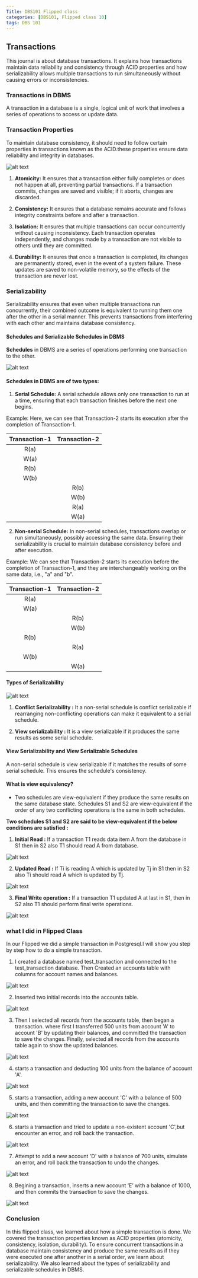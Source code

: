 ```yaml
---
Title: DBS101 Flipped class 
categories: [DBS101, Flipped class 10]
tags: DBS 101
---
```


## Transactions

This journal is about database transactions. It explains how transactions maintain data reliability and consistency through ACID properties and how serializability allows multiple transactions to run simultaneously without causing errors or inconsistencies.

### Transactions in DBMS
A transaction in a database is a single, logical unit of work that involves a series of operations to access or update data.

### Transaction Properties
To maintain database consistency, it should need to follow certain properties in transactions known as the ACID.these properties ensure data reliability and integrity in databases.

![alt text](../Image/ACID_properties.png)

1. **Atomicity:** It ensures that a transaction either fully completes or does not happen at all, preventing partial transactions. If a transaction commits, changes are saved and visible; if it aborts, changes are discarded. 

2. **Consistency:** It ensures that a database remains accurate and follows integrity constraints before and after a transaction. 

3. **Isolation:** It ensures that multiple transactions can occur concurrently without causing inconsistency. Each transaction operates independently, and changes made by a transaction are not visible to others until they are committed.

4. **Durability:** It ensures that once a transaction is completed, its changes are permanently stored, even in the event of a system failure. These updates are saved to non-volatile memory, so the effects of the transaction are never lost.

### Serializability
Serializability ensures that even when multiple transactions run concurrently, their combined outcome is equivalent to running them one after the other in a serial manner. This prevents transactions from interfering with each other and maintains database consistency.

#### Schedules and Serializable Schedules in DBMS
**Schedules** in DBMS are a series of operations performing one transaction to the other.

![alt text](../Image/schedules.webp)

#### Schedules in DBMS are of two types:
1. **Serial Schedule:** A serial schedule allows only one transaction to run at a time, ensuring that each transaction finishes before the next one begins.

Example: Here, we can see that Transaction-2 starts its execution after the completion of Transaction-1.

| Transaction-1 | Transaction-2 |
|:-------------:|:-------------:|
|     R(a)      |               |
|     W(a)      |               |
|     R(b)      |               |
|     W(b)      |               |
|               |     R(b)      |
|               |     W(b)      |
|               |     R(a)      |
|               |     W(a)      |

2. **Non-serial Schedule:** In non-serial schedules, transactions overlap or run simultaneously, possibly accessing the same data. Ensuring their serializability is crucial to maintain database consistency before and after execution.

Example: We can see that Transaction-2 starts its execution before the completion of Transaction-1, and they are interchangeably working on the same data, i.e., "a" and "b".

| Transaction-1 | Transaction-2 |
|:-------------:|:-------------:|
|     R(a)      |               |
|     W(a)      |               |
|               |     R(b)      |
|               |     W(b)      |
|     R(b)      |               |
|               |     R(a)      |
|     W(b)      |               |
|               |     W(a)      |

#### Types of Serializability

![alt text](../Image/type_serializability.jpeg)

1. **Conflict Serializability :** It a non-serial schedule is conflict serializable if rearranging non-conflicting operations can make it equivalent to a serial schedule.

2. **View serializability :** It is a view serializable if it produces the same results as some serial schedule.

#### View Serializability and View Serializable Schedules
A non-serial schedule is view serializable if it matches the results of some serial schedule. This ensures the schedule's consistency.

#### What is view equivalency?
- Two schedules are view-equivalent if they produce the same results on the same database state. Schedules S1 and S2 are view-equivalent if the order of any two conflicting operations is the same in both schedules.

**Two schedules S1 and S2 are said to be view-equivalent if the below conditions are satisfied :**

1) **Initial Read :** If a transaction T1 reads data item A from the database in S1 then in S2 also T1 should read A from database.

![alt text](<../Image/flippedclass10/Screenshot 2024-05-27 at 11.41.28 AM.png>) 

2) **Updated Read :** If Ti is reading A which is updated by Tj in S1 then in S2 also Ti should read A which is updated by Tj. 

![alt text](<../Image/flippedclass10/Screenshot 2024-05-27 at 11.41.40 AM.png>)

3) **Final Write operation :** If a transaction T1 updated A at last in S1, then in S2 also T1 should perform final write operations. 

![alt text](<../Image/flippedclass10/Screenshot 2024-05-27 at 11.41.49 AM.png>)

### what I did in Flipped Class
In our Flipped we did a simple transaction in Postgresql.I will show you step by step how to do a simple transaction.

1. I created a database named test_transaction and connected to the test_transaction database. Then Created an accounts table with columns for account names and balances.

![alt text](../Image/flippedclass10/1.png)

2. Inserted two initial records into the accounts table.

![alt text](<../Image/flippedclass10/Screenshot 2024-05-27 at 9.37.02 AM.png>)

3. Then I selected all records from the accounts table, then began a transaction. where first I transferred 500 units from account 'A' to account 'B' by updating their balances, and committed the transaction to save the changes. Finally, selected all records from the accounts table again to show the updated balances.

![alt text](<../Image/flippedclass10/Screenshot 2024-05-27 at 9.37.23 AM.png>) 

4. starts a transaction and deducting 100 units from the balance of account 'A'.

![alt text](<../Image/flippedclass10/Screenshot 2024-05-27 at 9.37.44 AM.png>)

5. starts a transaction, adding a new account 'C' with a balance of 500 units, and then committing the transaction to save the changes.

![alt text](<../Image/flippedclass10/Screenshot 2024-05-27 at 9.37.58 AM.png>) 

6. starts a transaction and tried to update a non-existent account 'C',but encounter an error, and roll back the transaction.

![alt text](<../Image/flippedclass10/Screenshot 2024-05-27 at 9.38.31 AM.png>) 

7. Attempt to add a new account 'D' with a balance of 700 units, simulate an error, and roll back the transaction to undo the changes.

![alt text](<../Image/flippedclass10/Screenshot 2024-05-27 at 9.38.48 AM.png>) 

8. Begining a transaction, inserts a new account ‘E’ with a balance of 1000, and then commits the transaction to save the changes.

![alt text](<../Image/flippedclass10/Screenshot 2024-05-27 at 9.39.04 AM.png>)

### Conclusion 
In this flipped class, we learned about how a simple transaction is done. We covered the transaction properties known as ACID properties (atomicity, consistency, isolation, durability). To ensure concurrent transactions in a database maintain consistency and produce the same results as if they were executed one after another in a serial order, we learn about serializability. We also learned about the types of serializability and serializable schedules in DBMS.

